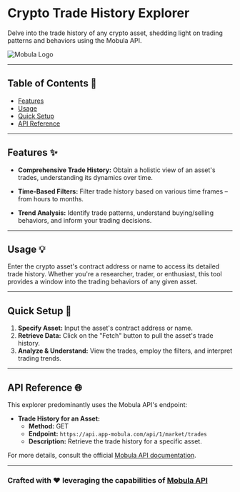 # Crypto Trade History Explorer

Delve into the trade history of any crypto asset, shedding light on trading patterns and behaviors using the Mobula API.

![Mobula Logo](https://i.imgur.com/YI8M066.png)

---

## Table of Contents 📖

- [Features](#features-)
- [Usage](#usage-)
- [Quick Setup](#quick-setup-)
- [API Reference](#api-reference-)

---

## Features ✨

- **Comprehensive Trade History:** Obtain a holistic view of an asset's trades, understanding its dynamics over time.

- **Time-Based Filters:** Filter trade history based on various time frames – from hours to months.

- **Trend Analysis:** Identify trade patterns, understand buying/selling behaviors, and inform your trading decisions.

---

## Usage 💡

Enter the crypto asset's contract address or name to access its detailed trade history. Whether you're a researcher, trader, or enthusiast, this tool provides a window into the trading behaviors of any given asset.

---

## Quick Setup 🚀

1. **Specify Asset:** Input the asset's contract address or name.
2. **Retrieve Data:** Click on the "Fetch" button to pull the asset's trade history.
3. **Analyze & Understand:** View the trades, employ the filters, and interpret trading trends.

---

## API Reference 🌐

This explorer predominantly uses the Mobula API's endpoint:

- **Trade History for an Asset:** 
  - **Method:** GET
  - **Endpoint:** `https://api.app-mobula.com/api/1/market/trades`
  - **Description:** Retrieve the trade history for a specific asset.

For more details, consult the official [Mobula API documentation](https://developer.mobula.fi/reference/gettradehistory).

---

### Crafted with ❤️ leveraging the capabilities of [Mobula API](https://developer.mobula.fi/reference/introduction-copy)
